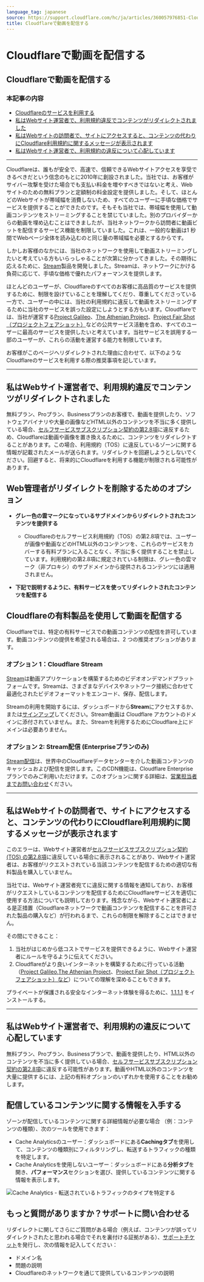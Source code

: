 ```yaml
---
language_tag: japanese
source: https://support.cloudflare.com/hc/ja/articles/360057976851-Cloudflare%E3%81%A7%E5%8B%95%E7%94%BB%E3%82%92%E9%85%8D%E4%BF%A1%E3%81%99%E3%82%8B
title: Cloudflareで動画を配信する
---
```


# Cloudflareで動画を配信する

## Cloudflareで動画を配信する

### 本記事の内容

-   [Cloudflareのサービスを利用する](https://support.cloudflare.com/hc/ja/articles/360057976851-Cloudflare%E3%81%A7%E5%8B%95%E7%94%BB%E3%82%92%E9%85%8D%E4%BF%A1%E3%81%99%E3%82%8B#h_5mvWTaW0VyVyibnzFh5EK3)
-   [私はWebサイト運営者で、利用規約違反でコンテンツがリダイレクトされました](https://support.cloudflare.com/hc/ja/articles/360057976851-Cloudflare%E3%81%A7%E5%8B%95%E7%94%BB%E3%82%92%E9%85%8D%E4%BF%A1%E3%81%99%E3%82%8B#h_17ENJA5McX8FiFmwFhbacY)
-   [私はWebサイトの訪問者で、サイトにアクセスすると、コンテンツの代わりにCloudflare利用規約に関するメッセージが表示されます](https://support.cloudflare.com/hc/ja/articles/360057976851-Cloudflare%E3%81%A7%E5%8B%95%E7%94%BB%E3%82%92%E9%85%8D%E4%BF%A1%E3%81%99%E3%82%8B#h_ktzs0UjPIhrLq0EKVFhR3)
-   [私はWebサイト運営者で、利用規約の違反について心配しています](https://support.cloudflare.com/hc/ja/articles/360057976851-Cloudflare%E3%81%A7%E5%8B%95%E7%94%BB%E3%82%92%E9%85%8D%E4%BF%A1%E3%81%99%E3%82%8B#h_6B1A8c4GYUXZXtvk5nB6DI)

___

Cloudflareは、誰もが安全で、高速で、信頼できるWebサイトアクセスを享受できるべきだという信念のもとに2010年に創設されました。当社では、お客様がサイバー攻撃を受けた場合でも支払い料金を増やすべきではないと考え、Webサイトのための無料プランと定額制の料金設定を提供しました。そして、ほとんどのWebサイトが帯域幅を消費しないため、すべてのユーザーに手頃な価格でサービスを提供することができたのです。そもそも当社では、帯域幅を使用して動画コンテンツをストリーミングすることを禁じていました。別のプロバイダーからの動画を埋め込むことはできましたが、当社ネットワークから訪問者に動画ビットを配信するサービス機能を制限していました。これは、一般的な動画は1 秒間でWebページ全体を読み込むのと同じ量の帯域幅を必要とするからです。

しかしお客様のなかには、当社のネットワークを使用して動画ストリーミングしたいと考えている方もいらっしゃることが次第に分かってきました。その期待に応えるために、[Stream](https://www.cloudflare.com/products/cloudflare-stream/)製品を開発しました。Streamは、ネットワークにかける負荷に応じて、手頃な価格で優れたパフォーマンスを提供します。

ほとんどのユーザーが、Cloudflareのすべてのお客様に高品質のサービスを提供するために、制限を設けていることを理解してくだり、尊重してくださっている一方で、ユーザーの中には、当社の利用規約に違反して動画をストリーミングするために当社のサービスを誤った設定にしようとする方もいます。Cloudflareでは、当社が運営する[Project Galileo](https://www.cloudflare.com/galileo/)、[The Athenian Project](https://www.cloudflare.com/athenian/)、[Project Fair Shot（プロジェクトフェアショット）](https://www.cloudflare.com/fair-shot/)などの公共サービス活動を含め、すべてのユーザーに最高のサービスを提供したいと考えています。当社サービスを誤用する一部のユーザーが、これらの活動を運営する能力を制限しています。

お客様がこのページへリダイレクトされた理由に合わせて、以下のようなCloudflareのサービスを利用する際の推奨事項を記しています。

___

## 私はWebサイト運営者で、利用規約違反でコンテンツがリダイレクトされました

無料プラン、Proプラン、Businessプランのお客様で、動画を提供したり、ソフトウェアバイナリや大量の画像などHTML以外のコンテンツを不当に多く提供している場合、[セルフサービスサブスクリプション契約の第2.8項](https://www.cloudflare.com/terms/)に違反するため、Cloudflareは動画や画像を置き換えるために、コンテンツをリダイレクトすることがあります。この場合、利用規約（TOS）に違反しているゾーンに関する情報が記載されたメールが送られます。リダイレクトを回避しようとしないでください。回避すると、将来的にCloudflareを利用する機能が制限される可能性があります。

## Web管理者がリダイレクトを削除するためのオプション 

-   **グレー色の雲マークになっているサブドメインからリダイレクトされたコンテンツを提供する**
    -   Cloudflareのセルフサービス利用規約（TOS）の第2.8項では、ユーザーが画像や動画などのHTML以外のコンテンツを、これらのサービスをカバーする有料プランに入ることなく、不当に多く提供することを禁止しています。利用規約の第2.8項に規定されている制限は、グレー色の雲マーク（非プロキシ）のサブドメインから提供されるコンテンツには適用されません。

-   **下記で説明するように、有料サービスを使ってリダイレクトされたコンテンツを配信する**

## Cloudflareの有料製品を使用して動画を配信する

Cloudflareでは、特定の有料サービスでの動画コンテンツの配信を許可しています。動画コンテンツの提供を希望される場合は、2 つの推奨オプションがあります。 

### オプション 1：Cloudflare Stream 

[Stream](https://www.cloudflare.com/products/cloudflare-stream/)は動画アプリケーションを構築するためのビデオオンデマンドプラットフォームです。Streamは、さまざまなデバイスやネットワーク接続に合わせて最適化されたビデオフォーマットをエンコード、保存、配信します。

Streamの利用を開始するには、ダッシュボードから**Stream**にアクセスするか、または[サインアップ](https://dash.cloudflare.com/sign-up/stream)してください。Stream動画は Cloudflare アカウントのドメインに添付されていません。また、Streamを利用するためにCloudflare上にドメインは必要ありません。

### オプション 2: Stream配信 (Enterpriseプランのみ)

[Stream配信](https://www.cloudflare.com/products/stream-delivery/)は、世界中のCloudflareデータセンターを介した動画コンテンツのキャッシュおよび配信を提供します。このCDN機能は、Cloudflare Enterpriseプランでのみご利用いただけます。このオプションに関する詳細は、[営業担当者までお問い合わせ](https://www.cloudflare.com/products/stream-delivery/#)ください。

___

## 私はWebサイトの訪問者で、サイトにアクセスすると、コンテンツの代わりにCloudflare利用規約に関するメッセージが表示されます

このエラーは、Webサイト運営者が[セルフサービスサブスクリプション契約 (TOS) の第2.8項](https://www.cloudflare.com/terms/)に違反している場合に表示されることがあり、Webサイト運営者は、お客様がリクエストされている当該コンテンツを配信するための適切な有料製品を購入していません。

当社では、Webサイト運営者宛てに違反に関する情報を通知しており、お客様がリクエストしているコンテンツを配信するためにCloudflareサービスを適切に使用する方法についても説明しております。残念ながら、Webサイト運営者による是正措置（Cloudflareネットワークで動画コンテンツを配信することを許可された製品の購入など）が行われるまで、これらの制限を解除することはできません。

その間にできること：

1.  当社がはじめから低コストでサービスを提供できるように、Ｗebサイト運営者にルールを守るように伝えてください。
2.  Cloudflareがより良いインターネットを構築するために行っている活動（[Project Galileo](https://www.cloudflare.com/galileo/),[The Athenian Project](https://www.cloudflare.com/athenian/)、[Project Fair Shot（プロジェクトフェアショット）など](https://www.cloudflare.com/fair-shot/)）についての理解を深めることもできます。

プライベートが保護される安全なインターネット体験を得るために、[1.1.1.1](https://1.1.1.1/) をインストールする。

___

## 私はWebサイト運営者で、利用規約の違反について心配しています

無料プラン、Proプラン、Businessプランで、動画を提供したり、HTML以外のコンテンツを不当に多く提供している場合、[セルフサービスサブスクリプション契約の第2.8項](https://www.cloudflare.com/terms/)に違反する可能性があります。動画やHTML以外のコンテンツを大量に提供するには、上記の有料オプションのいずれかを使用することをお勧めします。

## 配信しているコンテンツに関する情報を入手する

ゾーンが配信しているコンテンツに関する詳細情報が必要な場合 （例：コンテンツの種類）、次のツールを使用できます： 

-   Cache Analyticsのユーザー：ダッシュボードにある**Cachingタブ**を使用して、コンテンツの種類別にフィルタリングし、転送するトラフィックの種類を特定します。
-   Cache Analyticsを使用しないユーザー：ダッシュボードにある**分析タブ**を開き、**パフォーマンス**セクションを選び、提供しているコンテンツに関する情報を表示します。

![Cache Analytics - 転送されているトラフィックのタイプを特定する](/support/static/traffic-types.png)

## もっと質問がありますか？サポートに問い合わせる

リダイレクトに関してさらにご質問がある場合（例えば、コンテンツが誤ってリダイレクトされたと思われる場合でそれを裏付ける証拠がある）、[サポートチケット](https://dash.cloudflare.com/redirect?account=support)を発行し、次の情報を記入してください： 

-   ドメイン名
-   問題の説明
-   Cloudflareのネットワークを通じて提供しているコンテンツの説明
